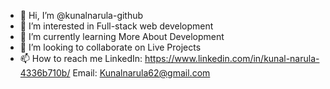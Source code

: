 - 👋 Hi, I’m @kunalnarula-github
- 👀 I’m interested in Full-stack web development
- 🌱 I’m currently learning More About Development
- 💞️ I’m looking to collaborate on Live Projects
- 📫 How to reach me LinkedIn: https://www.linkedin.com/in/kunal-narula-4336b710b/
                     Email: Kunalnarula62@gmail.com 

<!---
kunalnarula-github/kunalnarula-github is a ✨ special ✨ repository because its `README.md` (this file) appears on your GitHub profile.
You can click the Preview link to take a look at your changes.
--->
